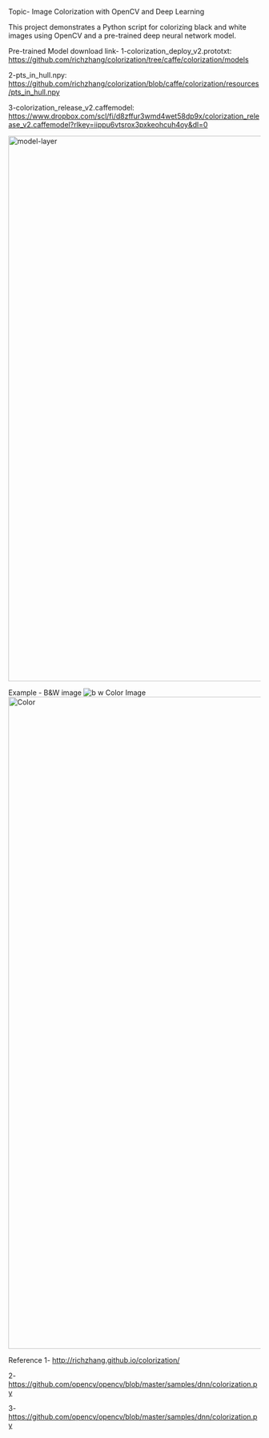 Topic-
Image Colorization with OpenCV and Deep Learning

This project demonstrates a Python script for colorizing black and white images using OpenCV and a pre-trained deep neural network model.

Pre-trained Model download link-
1-colorization_deploy_v2.prototxt: https://github.com/richzhang/colorization/tree/caffe/colorization/models

2-pts_in_hull.npy: https://github.com/richzhang/colorization/blob/caffe/colorization/resources/pts_in_hull.npy

3-colorization_release_v2.caffemodel: https://www.dropbox.com/scl/fi/d8zffur3wmd4wet58dp9x/colorization_release_v2.caffemodel?rlkey=iippu6vtsrox3pxkeohcuh4oy&dl=0

<img width="1090" alt="model-layer" src="https://github.com/AbhilipsaJena/Image_colorization-OpenCV/assets/117637851/be712f1a-47e0-4224-9487-c1926a475c3e">

Example - 
B&W image 
![b w](https://github.com/AbhilipsaJena/Image_colorization-OpenCV/assets/117637851/b28e9b24-8186-4e55-bf56-aeb90c1b2eae)
Color Image
<img width="1303" alt="Color" src="https://github.com/AbhilipsaJena/Image_colorization-OpenCV/assets/117637851/3d3f77dc-f234-46f0-bda6-4385da08c813">


Reference
1- http://richzhang.github.io/colorization/

2- https://github.com/opencv/opencv/blob/master/samples/dnn/colorization.py

3- https://github.com/opencv/opencv/blob/master/samples/dnn/colorization.py

